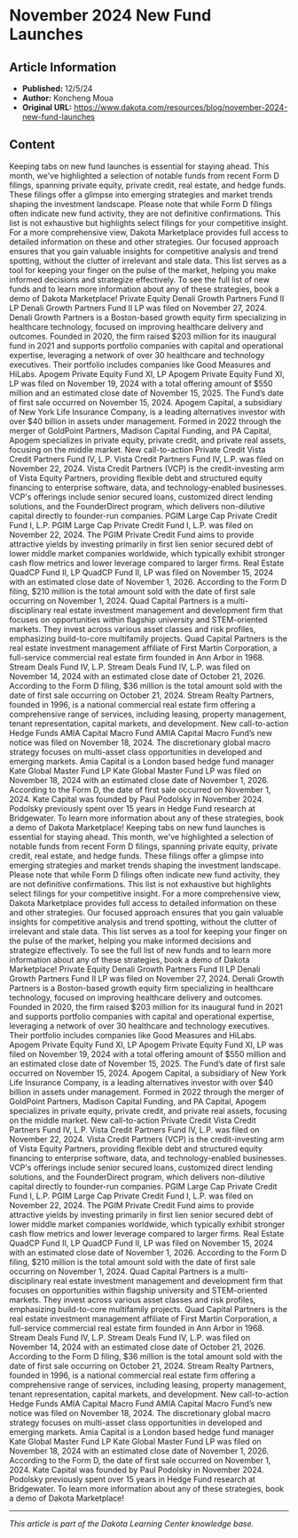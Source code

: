# November 2024 New Fund Launches

## Article Information
- **Published:** 12/5/24
- **Author:** Koncheng Moua
- **Original URL:** https://www.dakota.com/resources/blog/november-2024-new-fund-launches

## Content

Keeping tabs on new fund launches is essential for staying ahead. This month, we've highlighted a selection of notable funds from recent Form D filings, spanning private equity, private credit, real estate, and hedge funds. These filings offer a glimpse into emerging strategies and market trends shaping the investment landscape. Please note that while Form D filings often indicate new fund activity, they are not definitive confirmations. This list is not exhaustive but highlights select filings for your competitive insight. For a more comprehensive view, Dakota Marketplace provides full access to detailed information on these and other strategies. Our focused approach ensures that you gain valuable insights for competitive analysis and trend spotting, without the clutter of irrelevant and stale data. This list serves as a tool for keeping your finger on the pulse of the market, helping you make informed decisions and strategize effectively. To see the full list of new funds and to learn more information about any of these strategies, book a demo of Dakota Marketplace! Private Equity Denali Growth Partners Fund II LP Denali Growth Partners Fund II LP was filed on November 27, 2024. Denali Growth Partners is a Boston-based growth equity firm specializing in healthcare technology, focused on improving healthcare delivery and outcomes. Founded in 2020, the firm raised $203 million for its inaugural fund in 2021 and supports portfolio companies with capital and operational expertise, leveraging a network of over 30 healthcare and technology executives. Their portfolio includes companies like Good Measures and HiLabs. Apogem Private Equity Fund XI, LP Apogem Private Equity Fund XI, LP was filed on November 19, 2024 with a total offering amount of $550 million and an estimated close date of November 15, 2025. The Fund’s date of first sale occurred on November 15, 2024. Apogem Capital, a subsidiary of New York Life Insurance Company, is a leading alternatives investor with over $40 billion in assets under management. Formed in 2022 through the merger of GoldPoint Partners, Madison Capital Funding, and PA Capital, Apogem specializes in private equity, private credit, and private real assets, focusing on the middle market. New call-to-action Private Credit Vista Credit Partners Fund IV, L.P. Vista Credit Partners Fund IV, L.P. was filed on November 22, 2024. Vista Credit Partners (VCP) is the credit-investing arm of Vista Equity Partners, providing flexible debt and structured equity financing to enterprise software, data, and technology-enabled businesses. VCP's offerings include senior secured loans, customized direct lending solutions, and the FounderDirect program, which delivers non-dilutive capital directly to founder-run companies. PGIM Large Cap Private Credit Fund I, L.P. PGIM Large Cap Private Credit Fund I, L.P. was filed on November 22, 2024. The PGIM Private Credit Fund aims to provide attractive yields by investing primarily in first lien senior secured debt of lower middle market companies worldwide, which typically exhibit stronger cash flow metrics and lower leverage compared to larger firms. Real Estate QuadCP Fund II, LP QuadCP Fund II, LP was filed on November 15, 2024 with an estimated close date of November 1, 2026. According to the Form D filing, $210 million is the total amount sold with the date of first sale occurring on November 1, 2024. Quad Capital Partners is a multi-disciplinary real estate investment management and development firm that focuses on opportunities within flagship university and STEM-oriented markets. They invest across various asset classes and risk profiles, emphasizing build-to-core multifamily projects. Quad Capital Partners is the real estate investment management affiliate of First Martin Corporation, a full-service commercial real estate firm founded in Ann Arbor in 1968. Stream Deals Fund IV, L.P. Stream Deals Fund IV, L.P. was filed on November 14, 2024 with an estimated close date of October 21, 2026. According to the Form D filing, $36 million is the total amount sold with the date of first sale occurring on October 21, 2024. Stream Realty Partners, founded in 1996, is a national commercial real estate firm offering a comprehensive range of services, including leasing, property management, tenant representation, capital markets, and development. New call-to-action Hedge Funds AMIA Capital Macro Fund AMIA Capital Macro Fund’s new notice was filed on November 18, 2024. The discretionary global macro strategy focuses on multi-asset class opportunities in developed and emerging markets. Amia Capital is a London based hedge fund manager Kate Global Master Fund LP Kate Global Master Fund LP was filed on November 18, 2024 with an estimated close date of November 1, 2026. According to the Form D, the date of first sale occurred on November 1, 2024. Kate Capital was founded by Paul Podolsky in November 2024. Podolsky previously spent over 15 years in Hedge Fund research at Bridgewater. To learn more information about any of these strategies, book a demo of Dakota Marketplace! Keeping tabs on new fund launches is essential for staying ahead. This month, we've highlighted a selection of notable funds from recent Form D filings, spanning private equity, private credit, real estate, and hedge funds. These filings offer a glimpse into emerging strategies and market trends shaping the investment landscape. Please note that while Form D filings often indicate new fund activity, they are not definitive confirmations. This list is not exhaustive but highlights select filings for your competitive insight. For a more comprehensive view, Dakota Marketplace provides full access to detailed information on these and other strategies. Our focused approach ensures that you gain valuable insights for competitive analysis and trend spotting, without the clutter of irrelevant and stale data. This list serves as a tool for keeping your finger on the pulse of the market, helping you make informed decisions and strategize effectively. To see the full list of new funds and to learn more information about any of these strategies, book a demo of Dakota Marketplace! Private Equity Denali Growth Partners Fund II LP Denali Growth Partners Fund II LP was filed on November 27, 2024. Denali Growth Partners is a Boston-based growth equity firm specializing in healthcare technology, focused on improving healthcare delivery and outcomes. Founded in 2020, the firm raised $203 million for its inaugural fund in 2021 and supports portfolio companies with capital and operational expertise, leveraging a network of over 30 healthcare and technology executives. Their portfolio includes companies like Good Measures and HiLabs. Apogem Private Equity Fund XI, LP Apogem Private Equity Fund XI, LP was filed on November 19, 2024 with a total offering amount of $550 million and an estimated close date of November 15, 2025. The Fund’s date of first sale occurred on November 15, 2024. Apogem Capital, a subsidiary of New York Life Insurance Company, is a leading alternatives investor with over $40 billion in assets under management. Formed in 2022 through the merger of GoldPoint Partners, Madison Capital Funding, and PA Capital, Apogem specializes in private equity, private credit, and private real assets, focusing on the middle market. New call-to-action Private Credit Vista Credit Partners Fund IV, L.P. Vista Credit Partners Fund IV, L.P. was filed on November 22, 2024. Vista Credit Partners (VCP) is the credit-investing arm of Vista Equity Partners, providing flexible debt and structured equity financing to enterprise software, data, and technology-enabled businesses. VCP's offerings include senior secured loans, customized direct lending solutions, and the FounderDirect program, which delivers non-dilutive capital directly to founder-run companies. PGIM Large Cap Private Credit Fund I, L.P. PGIM Large Cap Private Credit Fund I, L.P. was filed on November 22, 2024. The PGIM Private Credit Fund aims to provide attractive yields by investing primarily in first lien senior secured debt of lower middle market companies worldwide, which typically exhibit stronger cash flow metrics and lower leverage compared to larger firms. Real Estate QuadCP Fund II, LP QuadCP Fund II, LP was filed on November 15, 2024 with an estimated close date of November 1, 2026. According to the Form D filing, $210 million is the total amount sold with the date of first sale occurring on November 1, 2024. Quad Capital Partners is a multi-disciplinary real estate investment management and development firm that focuses on opportunities within flagship university and STEM-oriented markets. They invest across various asset classes and risk profiles, emphasizing build-to-core multifamily projects. Quad Capital Partners is the real estate investment management affiliate of First Martin Corporation, a full-service commercial real estate firm founded in Ann Arbor in 1968. Stream Deals Fund IV, L.P. Stream Deals Fund IV, L.P. was filed on November 14, 2024 with an estimated close date of October 21, 2026. According to the Form D filing, $36 million is the total amount sold with the date of first sale occurring on October 21, 2024. Stream Realty Partners, founded in 1996, is a national commercial real estate firm offering a comprehensive range of services, including leasing, property management, tenant representation, capital markets, and development. New call-to-action Hedge Funds AMIA Capital Macro Fund AMIA Capital Macro Fund’s new notice was filed on November 18, 2024. The discretionary global macro strategy focuses on multi-asset class opportunities in developed and emerging markets. Amia Capital is a London based hedge fund manager Kate Global Master Fund LP Kate Global Master Fund LP was filed on November 18, 2024 with an estimated close date of November 1, 2026. According to the Form D, the date of first sale occurred on November 1, 2024. Kate Capital was founded by Paul Podolsky in November 2024. Podolsky previously spent over 15 years in Hedge Fund research at Bridgewater. To learn more information about any of these strategies, book a demo of Dakota Marketplace!

---

*This article is part of the Dakota Learning Center knowledge base.*